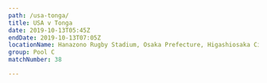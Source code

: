 ```yaml
---
path: /usa-tonga/
title: USA v Tonga
date: 2019-10-13T05:45Z
endDate: 2019-10-13T07:05Z
locationName: Hanazono Rugby Stadium, Osaka Prefecture, Higashiosaka City
group: Pool C
matchNumber: 38

---
```


